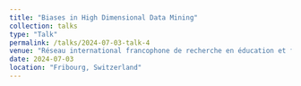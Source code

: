 ```yaml
---
title: "Biases in High Dimensional Data Mining"
collection: talks
type: "Talk"
permalink: /talks/2024-07-03-talk-4
venue: "Réseau international francophone de recherche en éducation et formation (REF)"
date: 2024-07-03
location: "Fribourg, Switzerland"
---
```

